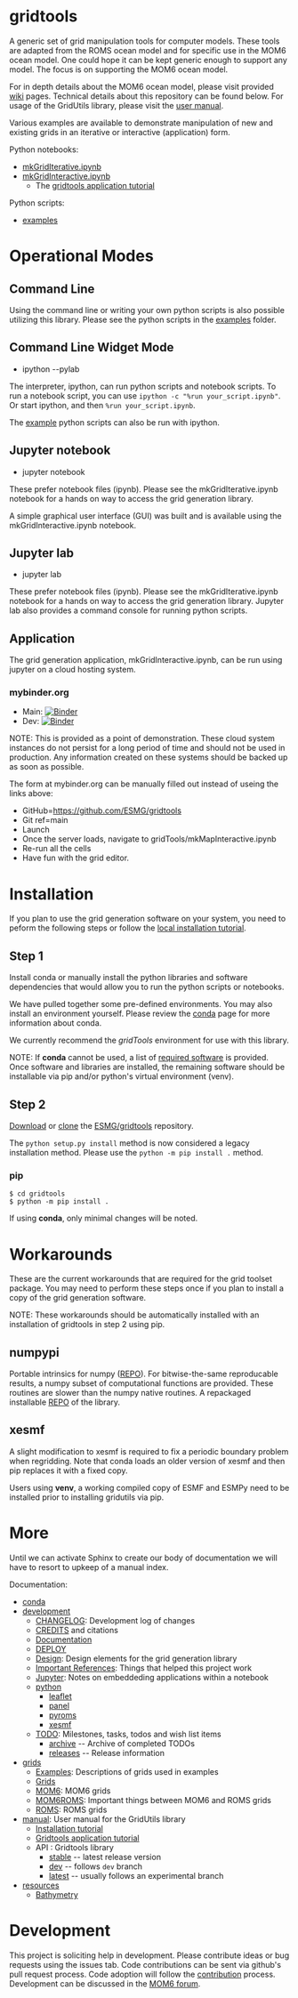 # gridtools

A generic set of grid manipulation tools for computer models.  These tools are
adapted from the ROMS ocean model and for specific use in the MOM6 ocean model.
One could hope it can be kept generic enough to support any model.  The focus
is on supporting the MOM6 ocean model.

For in depth details about the MOM6 ocean model, please visit provided
[wiki](https://github.com/NOAA-GFDL/MOM6-examples/wiki) pages.  Technical
details about this repository can be found below.  For usage of
the GridUtils library, please visit the [user manual](docs/manual/GridUtils.md).

Various examples are available to demonstrate manipulation of new and existing
grids in an iterative or interactive (application) form.

Python notebooks:
 * [mkGridIterative.ipynb](examples/mkGridIterative.ipynb)
 * [mkGridInteractive.ipynb](examples/mkGridInteractive.ipynb)
   * The [gridtools application tutorial](docs/manual/gridtoolAppTutorial.ipynb)

Python scripts:
 * [examples](examples)

# Operational Modes

## Command Line

Using the command line or writing your own python scripts is also
possible utilizing this library.  Please see the python scripts
in the [examples](examples) folder.

## Command Line Widget Mode

 * ipython --pylab

The interpreter, ipython, can run python scripts and notebook scripts.
To run a notebook script, you can use
`ipython -c "%run your_script.ipynb"`.  Or start ipython, and then
`%run your_script.ipynb`.

The [example](examples) python scripts can also be run with ipython.

## Jupyter notebook

 * jupyter notebook
 
These prefer notebook files (ipynb).  Please see the
mkGridIterative.ipynb notebook for a hands on way to access the grid
generation library.

A simple graphical user interface (GUI) was built and is available using the
mkGridInteractive.ipynb notebook.

## Jupyter lab

 * jupyter lab

These prefer notebook files (ipynb).  Please see the
mkGridIterative.ipynb notebook for a hands on way to access the grid
generation library.  Jupyter lab also provides a command console
for running python scripts.

## Application

The grid generation application, mkGridInteractive.ipynb, can be run
using jupyter on a cloud hosting system.

### mybinder.org

 * Main: [![Binder](https://mybinder.org/badge_logo.svg)](https://mybinder.org/v2/gh/ESMG/gridtools/main)
 * Dev: [![Binder](https://mybinder.org/badge_logo.svg)](https://mybinder.org/v2/gh/ESMG/gridtools/dev)

NOTE: This is provided as a point of demonstration.  These cloud
system instances do not persist for a long period of time and should
not be used in production.  Any information created on these systems
should be backed up as soon as possible.

The form at mybinder.org can be manually filled out instead of useing the links
above:
 * GitHub=https://github.com/ESMG/gridtools
 * Git ref=main
 * Launch
 * Once the server loads, navigate to gridTools/mkMapInteractive.ipynb
 * Re-run all the cells
 * Have fun with the grid editor.

# Installation

If you plan to use the grid generation software on your system, you
need to peform the following steps or follow the
[local installation tutorial](docs/manual/local_installation_tutorial.ipynb).

## Step 1

Install conda or manually install the python libraries and software
dependencies that would allow you to run the python scripts or notebooks.

We have pulled together some pre-defined environments.  You may also
install an environment yourself.   Please review the
[conda](docs/conda/README.md) page for more information about conda.

We currently recommend the *gridTools* environment for use with this
library.

NOTE: If **conda** cannot be used,
a list of [required software](docs/development/Requirements.md) is
provided.  Once software and libraries are installed, the remaining
software should be installable via pip and/or python's virtual
environment (venv).

## Step 2

[Download](https://github.com/ESMG/gridtools/archive/refs/heads/main.zip)
or [clone](https://github.com/ESMG/gridtools.git) the
[ESMG/gridtools](https://github.com/ESMG/gridtools) repository.

The `python setup.py install` method is now considered a legacy installation
method.  Please use the `python -m pip install .` method.

### pip

```
$ cd gridtools
$ python -m pip install .
```

If using **conda**, only minimal changes will be noted.

# Workarounds

These are the current workarounds that are required for the grid
toolset package.  You may need to perform these steps once if you
plan to install a copy of the grid generation software.

NOTE: These workarounds should be automatically installed with
an installation of gridtools in step 2 using pip.

## numpypi

Portable intrinsics for numpy ([REPO](https://github.com/adcroft/numpypi)).
For bitwise-the-same reproducable results, a numpy subset of computational functions are
provided.  These routines are slower than the numpy native routines.
A repackaged installable [REPO](https://github.com/jr3cermak/numpypi/tree/dev) of the library.

## xesmf

A slight modification to xesmf is required to fix a periodic boundary
problem when regridding.  Note that conda loads an older version of
xesmf and then pip replaces it with a fixed copy.

Users using **venv**, a working compiled copy of ESMF and ESMPy need to
be installed prior to installing gridutils via pip.

# More

Until we can activate Sphinx to create our body of documentation we will have to resort
to upkeep of a manual index.

Documentation:
  * [conda](docs/conda/README.md)
  * [development](docs/development)
    * [CHANGELOG](docs/development/CHANGELOG.md): Development log of changes
    * [CREDITS](docs/development/CREDITS.md) and citations
    * [Documentation](docs/development/Documentation.md)
    * [DEPLOY](docs/development/DEPLOY.md)
    * [Design](docs/development/Design.md): Design elements for the grid generation library
    * [Important References](docs/development/ImportantReferences.md): Things that helped this project work
    * [Jupyter](docs/development/Jupyter.md): Notes on embeddeding applications within a notebook
    * [python](docs/development/python)
      * [leaflet](docs/development/python/libraries/leaflet.md)
      * [panel](docs/development/python/libraries/panel.md)
      * [pyroms](docs/development/python/libraries/pyroms.md)
      * [xesmf](docs/development/python/libraries/xesmf.md)
    * [TODO](docs/development/TODO.md): Milestones, tasks, todos and wish list items
      * [archive](docs/archive) -- Archive of completed TODOs
      * [releases](docs/releases) -- Release information
  * [grids](docs/grids)
    * [Examples](docs/grids/Examples.md): Descriptions of grids used in examples
    * [Grids](docs/grids/Grids.md)
    * [MOM6](docs/grids/MOM6.md): MOM6 grids
    * [MOM6ROMS](docs/grids/MOM6ROMS.md): Important things between MOM6 and ROMS grids
    * [ROMS](docs/grids/ROMS.md): ROMS grids
  * [manual](docs/manual/GridUtils.md): User manual for the GridUtils library
    * [Installation tutorial](docs/manual/local_installation_tutorial.ipynb)
    * [Gridtools application tutorial](docs/manual/gridtoolAppTutorial.ipynb)
    * API : Gridtools library
      * [stable](https://mom6gridtools.readthedocs.io/en/stable/) -- latest release version
      * [dev](https://mom6gridtools.readthedocs.io/en/dev/) -- follows `dev` branch
      * [latest](https://mom6gridtools.readthedocs.io/en/latest/) -- usually follows an experimental branch
  * [resources](docs/resources)
    * [Bathymetry](docs/resources/Bathymetry.md)

# Development

This project is soliciting help in development.  Please contribute
ideas or bug requests using the issues tab.  Code contributions can
be sent via github's pull request process.  Code adoption will follow
the [contribution](CONTRIBUTING.md) process.  Development can be
discussed in the [MOM6 forum](https://bb.cgd.ucar.edu/cesm/forums/mom6.148/).
